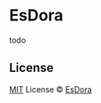 # EsDora

todo

## License

[MIT](./LICENSE) License © [EsDora](https://github.com/esdora-js/esdora)
